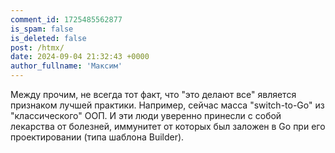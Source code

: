 ```yaml
---
comment_id: 1725485562877
is_spam: false
is_deleted: false
post: /htmx/
date: 2024-09-04 21:32:43 +0000
author_fullname: 'Максим'
---
```


Между прочим, не всегда тот факт, что "это делают все" является признаком лучшей практики.
Например, сейчас масса "switch-to-Go" из "классического" ООП. И эти люди уверенно принесли с собой лекарства от болезней, иммунитет от которых был заложен в Go при его проектировании (типа шаблона Builder).
  
